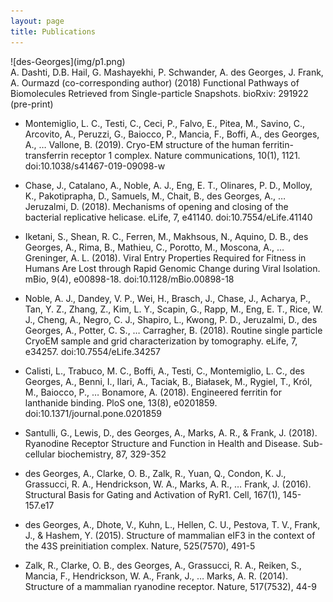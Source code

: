 ```yaml
---
layout: page
title: Publications
---
```


<div class="row">
  <div class="col-md-5" markdown="1">
    ![des-Georges](img/p1.png)
  </div>
  <div class="col-md-7" markdown="1">
    A. Dashti, D.B. Hail, G. Mashayekhi, P. Schwander, A. des Georges, J. Frank, A. Ourmazd (co-corresponding author) (2018) Functional Pathways of Biomolecules Retrieved from Single-particle Snapshots. bioRxiv: 291922 (pre-print)
  </div>
</div>

<div class="row">
  <div class="col-md-5" markdown="1">
  </div>
  <div class="col-md-7" markdown="1">
  </div>
</div>

<div class="row">
  <div class="col-md-5" markdown="1">
  </div>
  <div class="col-md-7" markdown="1">
  </div>
</div>

<div class="row">
  <div class="col-md-5" markdown="1">
  </div>
  <div class="col-md-7" markdown="1">
  </div>
</div>

<div class="row">
  <div class="col-md-5" markdown="1">
  </div>
  <div class="col-md-7" markdown="1">
  </div>
</div>

<div class="row">
  <div class="col-md-5" markdown="1">
  </div>
  <div class="col-md-7" markdown="1">
  </div>
</div>

<div class="row">
  <div class="col-md-5" markdown="1">
  </div>
  <div class="col-md-7" markdown="1">
  </div>
</div>

<div class="row">
  <div class="col-md-5" markdown="1">
  </div>
  <div class="col-md-7" markdown="1">
  </div>
</div>

<div class="row">
  <div class="col-md-5" markdown="1">
  </div>
  <div class="col-md-7" markdown="1">
  </div>
</div>

<div class="row">
  <div class="col-md-5" markdown="1">
  </div>
  <div class="col-md-7" markdown="1">
  </div>
</div>


- Montemiglio, L. C., Testi, C., Ceci, P., Falvo, E., Pitea, M., Savino, C., Arcovito, A., Peruzzi, G., Baiocco, P., Mancia, F., Boffi, A., des Georges, A., … Vallone, B. (2019). Cryo-EM structure of the human ferritin-transferrin receptor 1 complex. Nature communications, 10(1), 1121. doi:10.1038/s41467-019-09098-w

- Chase, J., Catalano, A., Noble, A. J., Eng, E. T., Olinares, P. D., Molloy, K., Pakotiprapha, D., Samuels, M., Chait, B., des Georges, A., … Jeruzalmi, D. (2018). Mechanisms of opening and closing of the bacterial replicative helicase. eLife, 7, e41140. doi:10.7554/eLife.41140

- Iketani, S., Shean, R. C., Ferren, M., Makhsous, N., Aquino, D. B., des Georges, A., Rima, B., Mathieu, C., Porotto, M., Moscona, A., … Greninger, A. L. (2018). Viral Entry Properties Required for Fitness in Humans Are Lost through Rapid Genomic Change during Viral Isolation. mBio, 9(4), e00898-18. doi:10.1128/mBio.00898-18

- Noble, A. J., Dandey, V. P., Wei, H., Brasch, J., Chase, J., Acharya, P., Tan, Y. Z., Zhang, Z., Kim, L. Y., Scapin, G., Rapp, M., Eng, E. T., Rice, W. J., Cheng, A., Negro, C. J., Shapiro, L., Kwong, P. D., Jeruzalmi, D., des Georges, A., Potter, C. S., … Carragher, B. (2018). Routine single particle CryoEM sample and grid characterization by tomography. eLife, 7, e34257. doi:10.7554/eLife.34257

- Calisti, L., Trabuco, M. C., Boffi, A., Testi, C., Montemiglio, L. C., des Georges, A., Benni, I., Ilari, A., Taciak, B., Białasek, M., Rygiel, T., Król, M., Baiocco, P., … Bonamore, A. (2018). Engineered ferritin for lanthanide binding. PloS one, 13(8), e0201859. doi:10.1371/journal.pone.0201859

- Santulli, G., Lewis, D., des Georges, A., Marks, A. R., & Frank, J. (2018). Ryanodine Receptor Structure and Function in Health and Disease. Sub-cellular biochemistry, 87, 329-352

- des Georges, A., Clarke, O. B., Zalk, R., Yuan, Q., Condon, K. J., Grassucci, R. A., Hendrickson, W. A., Marks, A. R., … Frank, J. (2016). Structural Basis for Gating and Activation of RyR1. Cell, 167(1), 145-157.e17

- des Georges, A., Dhote, V., Kuhn, L., Hellen, C. U., Pestova, T. V., Frank, J., & Hashem, Y. (2015). Structure of mammalian eIF3 in the context of the 43S preinitiation complex. Nature, 525(7570), 491-5

- Zalk, R., Clarke, O. B., des Georges, A., Grassucci, R. A., Reiken, S., Mancia, F., Hendrickson, W. A., Frank, J., … Marks, A. R. (2014). Structure of a mammalian ryanodine receptor. Nature, 517(7532), 44-9
